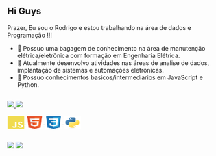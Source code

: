 ##  Hi Guys 

Prazer, Eu sou o Rodrigo e estou trabalhando na área de dados e Programação !!!

- 🔭 Possuo uma bagagem de conhecimento na área de  manutenção elétrica/eletrônica com formação em Engenharia Elétrica.
- 🔭 Atualmente desenvolvo atividades nas áreas de analise de dados, implantação de sistemas e automações eletrônicas.
- 🌱 Possuo conhecimentos basicos/intermediarios em JavaScript e Python. 



##

<div >
  <a href="https://github.com/rods100">
  <img height="180em" src="https://github-readme-stats.vercel.app/api?username=rods100&show_icons=true&theme=dark&include_all_commits=true&count_private=true"/>
  <img height="180em" src="https://github-readme-stats.vercel.app/api/top-langs/?username=rods100&layout=compact&langs_count=7&theme=dark"/>
</div>

  
  <div style="display: inline_block"><br>
  <img align="center" alt="Js" height="30" width="40" src="https://raw.githubusercontent.com/devicons/devicon/master/icons/javascript/javascript-plain.svg">
  <img align="center" alt="HTML" height="30" width="40" src="https://raw.githubusercontent.com/devicons/devicon/master/icons/html5/html5-original.svg">
  <img align="center" alt="CSS" height="30" width="40" src="https://raw.githubusercontent.com/devicons/devicon/master/icons/css3/css3-original.svg">
  <img align="center" alt="Python" height="30" width="40" src="https://raw.githubusercontent.com/devicons/devicon/master/icons/python/python-original.svg">
</div>
  
  
  
  ##
  
  <div> 
  <a href = "mailto:rodrigosn100@gmail.com"><img src="https://img.shields.io/badge/-Gmail-%23333?style=for-the-badge&logo=gmail&logoColor=red" target="_blank"></a>
  <a href="https://www.linkedin.com/in/rodrigo-nobrega-199116141/" target="_blank"><img src="https://img.shields.io/badge/-LinkedIn-%230077B5?style=for-the-badge&logo=linkedin&logoColor=white" target="_blank"></a> 
 
